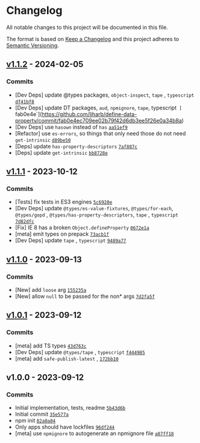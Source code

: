 # Changelog

All notable changes to this project will be documented in this file.

The format is based on [Keep a Changelog](https://keepachangelog.com/en/1.0.0/)
and this project adheres to [Semantic Versioning](https://semver.org/spec/v2.0.0.html).

## [v1.1.2](https://github.com/ljharb/define-data-property/compare/v1.1.1...v1.1.2) - 2024-02-05

### Commits

- [Dev Deps] update @types packages, `object-inspect`, `tape`
  , `typescript` [`df41bf8`](https://github.com/ljharb/define-data-property/commit/df41bf84ca3456be6226055caab44e38e3a7fd2f)
- [Dev Deps] update DT packages, `aud`, `npmignore`, `tape`, typescript` [`
  fab0e4e`](https://github.com/ljharb/define-data-property/commit/fab0e4ec709ee02b79f42d6db3ee5f26e0a34b8a)
- [Dev Deps] use `hasown` instead
  of `has` [`aa51ef9`](https://github.com/ljharb/define-data-property/commit/aa51ef93f6403d49d9bb72a807bcdb6e418978c0)
- [Refactor] use `es-errors`, so things that only need those do not
  need `get-intrinsic` [`d89be50`](https://github.com/ljharb/define-data-property/commit/d89be50571175888d391238605122679f7e65ffc)
- [Deps]
  update `has-property-descriptors` [`7af887c`](https://github.com/ljharb/define-data-property/commit/7af887c9083b59b195b0079e04815cfed9fcee2b)
- [Deps]
  update `get-intrinsic` [`bb8728e`](https://github.com/ljharb/define-data-property/commit/bb8728ec42cd998505a7157ae24853a560c20646)

## [v1.1.1](https://github.com/ljharb/define-data-property/compare/v1.1.0...v1.1.1) - 2023-10-12

### Commits

- [Tests] fix tests in ES3
  engines [`5c6920e`](https://github.com/ljharb/define-data-property/commit/5c6920edd1f52f675b02f417e539c28135b43f94)
- [Dev Deps] update `@types/es-value-fixtures`, `@types/for-each`, `@types/gopd`
  , `@types/has-property-descriptors`, `tape`
  , `typescript` [`7d82dfc`](https://github.com/ljharb/define-data-property/commit/7d82dfc20f778b4465bba06335dd53f6f431aea3)
- [Fix] IE 8 has a
  broken `Object.defineProperty` [`0672e1a`](https://github.com/ljharb/define-data-property/commit/0672e1af2a9fcc787e7c23b96dea60d290df5548)
- [meta] emit types on
  prepack [`73acb1f`](https://github.com/ljharb/define-data-property/commit/73acb1f903c21b314ec7156bf10f73c7910530c0)
- [Dev Deps] update `tape`
  , `typescript` [`9489a77`](https://github.com/ljharb/define-data-property/commit/9489a7738bf2ecf0ac71d5b78ec4ca6ad7ba0142)

## [v1.1.0](https://github.com/ljharb/define-data-property/compare/v1.0.1...v1.1.0) - 2023-09-13

### Commits

- [New] add `loose`
  arg [`155235a`](https://github.com/ljharb/define-data-property/commit/155235a4c4d7741f6de01cd87c99599a56654b72)
- [New] allow `null` to be passed for the non*
  args [`7d2fa5f`](https://github.com/ljharb/define-data-property/commit/7d2fa5f06be0392736c13b126f7cd38979f34792)

## [v1.0.1](https://github.com/ljharb/define-data-property/compare/v1.0.0...v1.0.1) - 2023-09-12

### Commits

- [meta] add TS
  types [`43d763c`](https://github.com/ljharb/define-data-property/commit/43d763c6c883f652de1c9c02ef6216ee507ffa69)
- [Dev Deps] update `@types/tape`
  , `typescript` [`f444985`](https://github.com/ljharb/define-data-property/commit/f444985811c36f3e6448a03ad2f9b7898917f4c7)
- [meta] add `safe-publish-latest`
  , [`172bb10`](https://github.com/ljharb/define-data-property/commit/172bb10890896ebb160e64398f6ee55760107bee)

## v1.0.0 - 2023-09-12

### Commits

- Initial implementation, tests,
  readme [`5b43d6b`](https://github.com/ljharb/define-data-property/commit/5b43d6b44e675a904810467a7d4e0adb7efc3196)
- Initial
  commit [`35e577a`](https://github.com/ljharb/define-data-property/commit/35e577a6ba59a98befa97776d70d90f3bea9009d)
- npm
  init [`82a0a04`](https://github.com/ljharb/define-data-property/commit/82a0a04a321ca7de220af02d41e2745e8a9962ed)
- Only apps should have
  lockfiles [`96df244`](https://github.com/ljharb/define-data-property/commit/96df244a3c6f426f9a2437be825d1c6f5dd7158e)
- [meta] use `npmignore` to autogenerate an npmignore
  file [`a87ff18`](https://github.com/ljharb/define-data-property/commit/a87ff18cb79e14c2eb5720486c4759fd9a189375)
